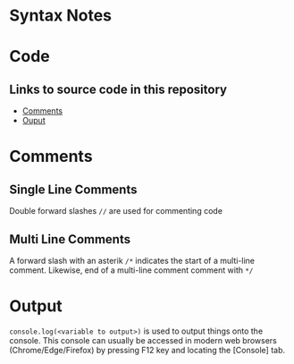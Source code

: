# Syntax Notes 

# Code
## Links to source code in this repository
- [Comments](./basics/../comments.js)
- [Ouput](./basics/../comments.js)

# Comments

## Single Line Comments
Double forward slashes `//` are used for commenting code

## Multi Line Comments
A forward slash with an asterik `/*` indicates the start of a multi-line comment. Likewise, end of a multi-line comment comment with `*/`

# Output
`console.log(<variable to output>)` is used to output things onto the console. This console can usually be accessed in modern web browsers (Chrome/Edge/Firefox) by pressing F12 key and locating the [Console] tab.